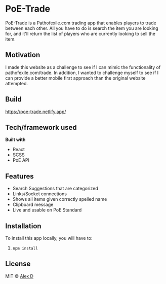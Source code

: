 # PoE-Trade

PoE-Trade is a Pathofexile.com trading app that enables players to trade between each other. All you have to do is search the item you are looking for, and it'll return the list of players who are currently looking to sell the item.

## Motivation

I made this website as a challenge to see if I can mimic the functionality of pathofexile.com/trade. In addition, I wanted to challenge myself to see if I can provide a better mobile first approach than the original website attempted.

## Build

https://poe-trade.netlify.app/

## Tech/framework used

<b>Built with</b>

- React
- SCSS
- PoE API

## Features

- Search Suggestions that are categorized
- Links/Socket connections
- Shows all items given correctly spelled name
- Clipboard message
- Live and usable on PoE Standard

## Installation

To install this app locally, you will have to:

1. `npm install`

## License

MIT © [Alex D]()
